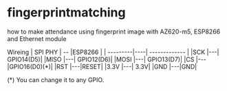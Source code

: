 # fingerprintmatching
how to make attendance using fingerprint image with AZ620-m5, ESP8266 and Ethernet module

Wireing
| SPI PHY  | -- |ESP8266 |
| ---------|----| ------------- |
|SCK	  |---|	GPIO14(D5)|
|MISO	  |---|	GPIO12(D6)|
|MOSI	|---|	GPIO13(D7)|
|CS  |---|GPIO16(D0)(*)|
|RST  |---|RESET|
|3.3V |---| 3.3V|
|GND  |---|GND|


(*) You can change it to any GPIO.


